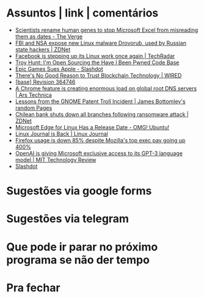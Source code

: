Assuntos | link | comentários
=============================
* [Scientists rename human genes to stop Microsoft Excel from misreading them as dates - The Verge](https://www.theverge.com/2020/8/6/21355674/human-genes-rename-microsoft-excel-misreading-dates)
* [FBI and NSA expose new Linux malware Drovorub, used by Russian state hackers | ZDNet](https://www.zdnet.com/article/fbi-and-nsa-expose-new-linux-malware-drovorub-used-by-russian-state-hackers/#ftag=RSSbaffb68)
* [Facebook is stepping up its Linux work once again | TechRadar](https://www.techradar.com/news/facebook-is-stepping-up-its-linux-work-once-again)
* [Troy Hunt: I'm Open Sourcing the Have I Been Pwned Code Base](https://www.troyhunt.com/im-open-sourcing-the-have-i-been-pwned-code-base/)
* [Epic Games Sues Apple - Slashdot](https://apple.slashdot.org/story/20/08/13/1945230/epic-games-sues-apple-for-pulling-fortnite-from-app-store)
* [There's No Good Reason to Trust Blockchain Technology | WIRED](https://www.wired.com/story/theres-no-good-reason-to-trust-blockchain-technology/amp)
* [&#91;base&#93; Revision 364746](https://svnweb.freebsd.org/base?view=revision&revision=364746)
* [A Chrome feature is creating enormous load on global root DNS servers | Ars Technica](https://arstechnica.com/gadgets/2020/08/a-chrome-feature-is-creating-enormous-load-on-global-root-dns-servers/)
* [Lessons from the GNOME Patent Troll Incident | James Bottomley's random Pages](https://blog.hansenpartnership.com/lessons-from-the-gnome-patent-troll-incident/)
* [Chilean bank shuts down all branches following ransomware attack | ZDNet](https://www.zdnet.com/article/chilean-bank-shuts-down-all-branches-following-ransomware-attack/)
* [Microsoft Edge for Linux Has a Release Date - OMG! Ubuntu!](https://www.omgubuntu.co.uk/2020/09/microsoft-edge-linux-preview-october)
* [Linux Journal is Back | Linux Journal](https://www.linuxjournal.com/content/linux-journal-back)
* [Firefox usage is down 85% despite Mozilla's top exec pay going up
    400%](http://calpaterson.com/mozilla.html)
* [OpenAI is giving Microsoft exclusive access to its GPT-3 language model | MIT Technology Review](https://www.technologyreview.com/2020/09/23/1008729/openai-is-giving-microsoft-exclusive-access-to-its-gpt-3-language-model)
* [Slashdot](https://m.slashdot.org/story/376292)

Sugestões via google forms
==========================

Sugestões via telegram
======================

Que pode ir parar no próximo programa se não der tempo
=======================================================

Pra fechar
==========


